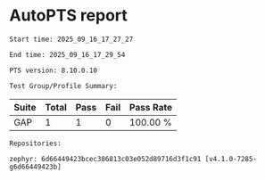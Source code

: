 # AutoPTS report

    Start time: 2025_09_16_17_27_27

    End time: 2025_09_16_17_29_54

    PTS version: 8.10.0.10

    Test Group/Profile Summary: 
|  Suite  | Total | Pass | Fail | Pass Rate|
|---------|-------|------|------|----------|
|GAP      |1      |1     |0     | 100.00 % |

    Repositories:

	zephyr: 6d66449423bcec386813c03e052d89716d3f1c91 [v4.1.0-7285-g6d66449423b]
